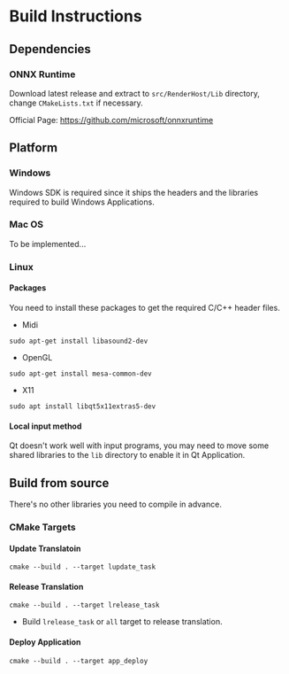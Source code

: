 # Build Instructions

## Dependencies

### ONNX Runtime 

Download latest release and extract to `src/RenderHost/Lib` directory, change `CMakeLists.txt` if necessary.

Official Page: https://github.com/microsoft/onnxruntime

## Platform

### Windows

Windows SDK is required since it ships the headers and the libraries required to build Windows Applications.

### Mac OS

To be implemented...

### Linux

#### Packages 

You need to install these packages to get the required C/C++ header files.

+ Midi
````
sudo apt-get install libasound2-dev
````

+ OpenGL
````
sudo apt-get install mesa-common-dev
````

+ X11
````
sudo apt install libqt5x11extras5-dev
````

#### Local input method

Qt doesn't work well with input programs, you may need to move some shared libraries to the `lib` directory to enable it in Qt Application.

## Build from source

There's no other libraries you need to compile in advance.

### CMake Targets

#### Update Translatoin
````
cmake --build . --target lupdate_task
````

#### Release Translation
````
cmake --build . --target lrelease_task
````
+ Build `lrelease_task` or `all` target to release translation.

#### Deploy Application
````
cmake --build . --target app_deploy
````